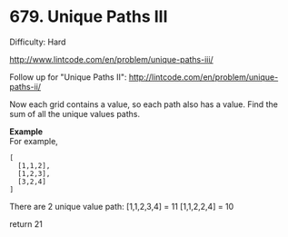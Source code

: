 # 679. Unique Paths III

Difficulty: Hard

http://www.lintcode.com/en/problem/unique-paths-iii/

Follow up for "Unique Paths II": http://lintcode.com/en/problem/unique-paths-ii/

Now each grid contains a value, so each path also has a value. Find the sum of all the unique values paths.

**Example**  
For example,
```
[
  [1,1,2],
  [1,2,3],
  [3,2,4]
]
```
There are 2 unique value path:
[1,1,2,3,4] = 11
[1,1,2,2,4] = 10

return 21
